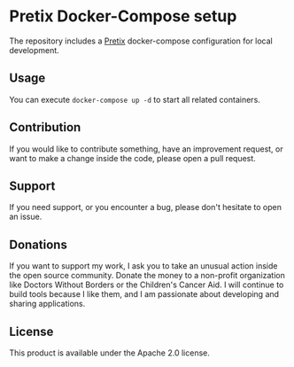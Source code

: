 # Pretix Docker-Compose setup
The repository includes a [Pretix](https://pretix.eu/about/de/) docker-compose configuration for local development.

## Usage

You can execute `docker-compose up -d` to start all related containers.

## Contribution
If you would like to contribute something, have an improvement request, or want to make a change inside the code, please open a pull request.

## Support
If you need support, or you encounter a bug, please don't hesitate to open an issue.

## Donations
If you want to support my work, I ask you to take an unusual action inside the open source community. Donate the money to a non-profit organization like Doctors Without Borders or the Children's Cancer Aid. I will continue to build tools because I like them, and I am passionate about developing and sharing applications.

## License
This product is available under the Apache 2.0 license.

